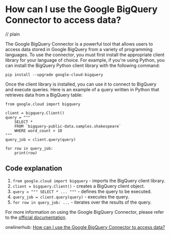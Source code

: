 # How can I use the Google BigQuery Connector to access data?
// plain

The Google BigQuery Connector is a powerful tool that allows users to access data stored in Google BigQuery from a variety of programming languages. To use the connector, you must first install the appropriate client library for your language of choice. For example, if you're using Python, you can install the BigQuery Python client library with the following command:

```
pip install --upgrade google-cloud-bigquery
```

Once the client library is installed, you can use it to connect to BigQuery and execute queries. Here is an example of a query written in Python that retrieves data from a BigQuery table:

```
from google.cloud import bigquery

client = bigquery.Client()
query = """
    SELECT *
    FROM `bigquery-public-data.samples.shakespeare`
    WHERE word_count > 10
"""
query_job = client.query(query)

for row in query_job:
    print(row)

```

## Code explanation

1. `from google.cloud import bigquery` - imports the BigQuery client library.
2. `client = bigquery.Client()` - creates a BigQuery client object.
3. `query = """ SELECT * ... """` - defines the query to be executed.
4. `query_job = client.query(query)` - executes the query.
5. `for row in query_job: ...` - iterates over the results of the query.

For more information on using the Google BigQuery Connector, please refer to the [official documentation](https://cloud.google.com/bigquery/docs/reference/libraries).

onelinerhub: [How can I use the Google BigQuery Connector to access data?](https://onelinerhub.com/google-big-query/how-can-i-use-the-google-bigquery-connector-to-access-data)